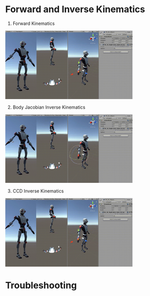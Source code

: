 # Forward and Inverse Kinematics

1. Forward Kinematics

<p>    
     <img src='./gif/FK.gif' width=400>
</p>

2. Body Jacobian Inverse Kinematics

<p>    
     <img src='./gif/JIK.gif' width=400>
</p>

3. CCD Inverse Kinematics

<p>    
     <img src='./gif/ccdIK.gif' width=400>
</p>

# Troubleshooting
